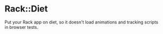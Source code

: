 # Rack::Diet

Put your Rack app on diet, so it doesn't load animations and tracking scripts in browser tests.
